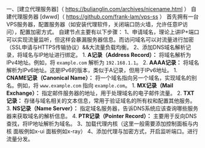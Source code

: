 一、[建立代理服务器]（ https://bulianglin.com/archives/nicename.html ）
	自建代理服务器  [dwwd]（ https://github.com/frank-lam/vps-ss ）
	首先拥有一台VPS服务器，配置服务器（如安装代理软件，关闭端口防火墙，允许任意IP访问），配置加密方式。
	自建节点主要有以下步骤：
	1、申请域名，理论上讲IP+端口可以实现流量监听，但这样会暴漏服务器信息。而访问域名可以对流量进行加密（SSL申请与HTTPS传输协议）&&大流量负载均衡。
	2、添加DNS域名解析记录，将域名与IP地址进行绑定。
		1. **A记录（Address Record）：** 将域名解析为IPv4地址。例如，将 `example.com` 解析为 `192.168.1.1`。
		2. **AAAA记录：** 将域名解析为IPv6地址。这是IPv6的版本，类似于A记录，但用于IPv6地址。
    	1. **CNAME记录（Canonical Name）：** 将一个域名指向另一个域名，实现域名的别名。例如，将 `www.example.com` 指向 `example.com`。
	    1. **MX记录（Mail Exchange）：** 指定邮件服务器的地址，用于处理域名的电子邮件流量。
	    2. **TXT记录：** 存储与域名相关的文本信息，常用于验证域名的所有权和配置其他服务。
	    3. **NS记录（Name Server）：** 指定域名服务器，告诉DNS系统应该查询哪些服务器来获取域名的解析信息。
	    4. **PTR记录（Pointer Record）：** 主要用于反向DNS查找，将IP地址解析为域名。
	3、加载代理内核（这里一般需要添加控制面板与内核 面板例如x-ui 面板例如x-ray）
	4、添加代理与加密方式，开启监听端口。进行流量分发。




